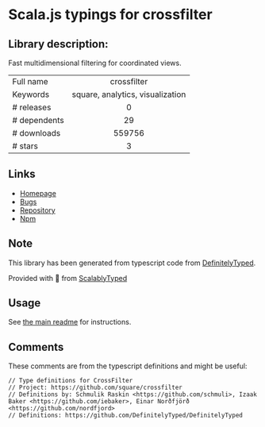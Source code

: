 
# Scala.js typings for crossfilter


## Library description:
Fast multidimensional filtering for coordinated views.

|                    |                 |
| ------------------ | :-------------: |
| Full name          | crossfilter |
| Keywords           | square, analytics, visualization |
| # releases         | 0 |
| # dependents       | 29 |
| # downloads        | 559756 |
| # stars            | 3 |

## Links
- [Homepage](http://square.github.com/crossfilter/)
- [Bugs](https://github.com/square/crossfilter/issues)
- [Repository](https://github.com/square/crossfilter)
- [Npm](https://www.npmjs.com/package/crossfilter)
    


## Note
This library has been generated from typescript code from [DefinitelyTyped](https://definitelytyped.org).

Provided with :purple_heart: from [ScalablyTyped](https://github.com/oyvindberg/ScalablyTyped)

## Usage
See [the main readme](../../readme.md) for instructions.

## Comments

These comments are from the typescript definitions and might be useful:
```
// Type definitions for CrossFilter
// Project: https://github.com/square/crossfilter
// Definitions by: Schmulik Raskin <https://github.com/schmuli>, Izaak Baker <https://github.com/iebaker>, Einar Norðfjörð <https://github.com/nordfjord>
// Definitions: https://github.com/DefinitelyTyped/DefinitelyTyped

```

